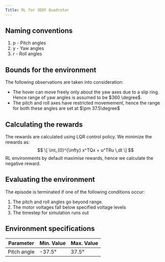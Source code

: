 ```yaml
---
Title: RL for 3DOF Quadrotor
---
```


## Naming conventions

1. p - Pitch angles
2. y - Yaw angles
3. r - Roll angles

## Bounds for the environment

The following observations are taken into consideration:

* The hover can move freely only about the yaw axes due to a slip ring. Hence range of yaw angles is assumed to be $360 \degree$.
* The pitch and roll axes have restricted movemement, hence the range for both these angles are set at $\pm 37.5\degree$

## Calculating the rewards

The rewards are calculated using LQR control policy. We minimize the rewards as:
$$
\[ \int_{0}^{\infty} x^TQx + u^TRu \,dt \]
$$
RL environments by default maximise rewards, hence we calculate the negative reward.

## Evaluating the environment

The episode is terminated if one of the following conditions occur:

1. The pitch and roll angles go beyond range.
2. The motor voltages fall below specified voltage levels
3. The timestep for simulation runs out

## Environment specifications
|Parameter|Min. Value|Max. Value|
|---------|----------|----------|
|Pitch angle|-37.5&deg;|37.5&deg;|
